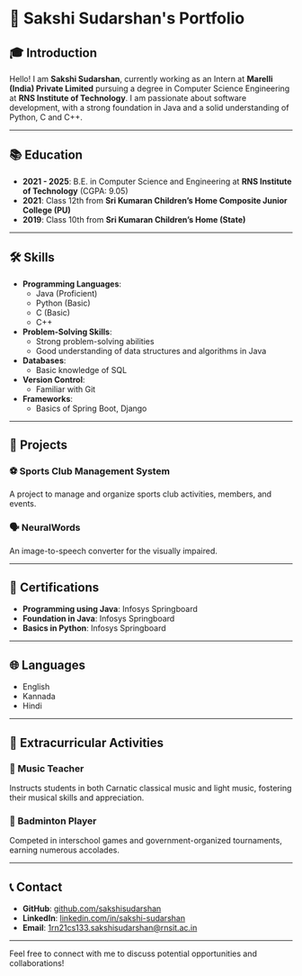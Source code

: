 # 🌟 Sakshi Sudarshan's Portfolio

## 🎓 Introduction
Hello! I am **Sakshi Sudarshan**, currently working as an Intern at **Marelli (India) Private Limited** pursuing a degree in Computer Science Engineering at  **RNS Institute of Technology**. I am passionate about software development, with a strong foundation in Java and a solid understanding of Python, C and C++.

---

## 📚 Education
- **2021 - 2025**: B.E. in Computer Science and Engineering at **RNS Institute of Technology** (CGPA: 9.05)
- **2021**: Class 12th from **Sri Kumaran Children’s Home Composite Junior College (PU)** 
- **2019**: Class 10th from **Sri Kumaran Children’s Home (State)** 

---

## 🛠️ Skills
- **Programming Languages**: 
  - Java (Proficient)
  - Python (Basic)
  - C (Basic)
  - C++
- **Problem-Solving Skills**: 
  - Strong problem-solving abilities
  - Good understanding of data structures and algorithms in Java
- **Databases**: 
  - Basic knowledge of SQL
- **Version Control**: 
  - Familiar with Git
- **Frameworks**: 
  - Basics of Spring Boot, Django

---

## 💼 Projects

### ⚽ Sports Club Management System
A project to manage and organize sports club activities, members, and events.

### 🗣️ NeuralWords
An image-to-speech converter for the visually impaired.

---

## 📜 Certifications
- **Programming using Java**: Infosys Springboard
- **Foundation in Java**: Infosys Springboard
- **Basics in Python**: Infosys Springboard

---

## 🌐 Languages
- English
- Kannada
- Hindi

---

## 🎵 Extracurricular Activities

### 🎤 Music Teacher
Instructs students in both Carnatic classical music and light music, fostering their musical skills and appreciation.

### 🏸 Badminton Player
Competed in interschool games and government-organized tournaments, earning numerous accolades.

---

## 📞 Contact
- **GitHub**: [github.com/sakshisudarshan](https://github.com/sakshisudarshan)
- **LinkedIn**: [linkedin.com/in/sakshi-sudarshan](https://www.linkedin.com/in/sakshi-sudarshan)
- **Email**: [1rn21cs133.sakshisudarshan@rnsit.ac.in](mailto:1rn21cs133.sakshisudarshan@rnsit.ac.in)

---

Feel free to connect with me to discuss potential opportunities and collaborations!
